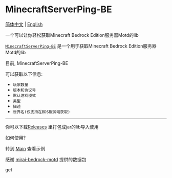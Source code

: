 # MinecraftServerPing-BE

[简体中文](README.md) | [English](README-EN.md)

一个可以让你轻松获取Minecraft Bedrock Edition服务器Motd的lib

[`MinecraftServerPing-BE`](https://github.com/MX233/MinecraftServerPing-BE) 是一个用于获取Minecraft Bedrock Edition服务器Motd的lib

目前, MinecraftServerPing-BE 

可以获取以下信息:


- `玩家数量`
- `版本和协议号`
- `默认游戏模式`
- `类型`
- `描述`
- `世界名(仅支持在BDS服务端获取)`

***

你可以下载[Releases](https://github.com/MX233/MinecraftServerPing-BE/releases) 里打包成jar的lib导入使用

如何使用?

转到 [Main](https://github.com/MX233/MinecraftServerPing-BE/blob/main/src/tax/cute/minecraftserverpingbe/Main.java) 查看示例

感谢 [mirai-bedrock-motd](https://github.com/zixuan2020/mirai-bedrock-motd/blob/master/src/main/java/top/zixuan007/BedrockSocket.java) 提供的数据包

get 
